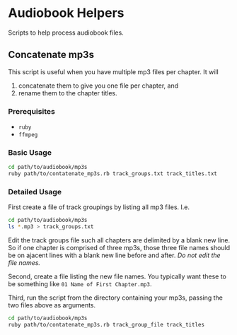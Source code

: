 # Audiobook Helpers

Scripts to help process audiobook files.

## Concatenate mp3s

This script is useful when you have multiple mp3 files per chapter. It will
1) concatenate them to give you one file per chapter, and 
2) rename them to the chapter titles.

### Prerequisites

- `ruby`
- `ffmpeg`

### Basic Usage

```bash
cd path/to/audiobook/mp3s
ruby path/to/contatenate_mp3s.rb track_groups.txt track_titles.txt
```

### Detailed Usage

First create a file of track groupings by listing all mp3 files. I.e.
```bash
cd path/to/audiobook/mp3s
ls *.mp3 > track_groups.txt
```

Edit the track groups file such all chapters are delimited by a blank new line. So if one chapter is comprised of three mp3s, those three file names should be on ajacent lines with a blank new line before and after. *Do not edit the file names.*

Second, create a file listing the new file names. You typically want these to be something like `01 Name of First Chapter.mp3`.

Third, run the script from the directory containing your mp3s, passing the two files above as arguments.

```bash
cd path/to/audiobook/mp3s
ruby path/to/contatenate_mp3s.rb track_group_file track_titles
```
